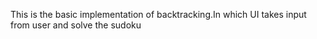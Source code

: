 This is the basic implementation of backtracking.In which UI takes input from user and solve the sudoku
